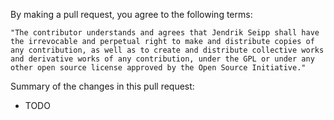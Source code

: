 By making a pull request, you agree to the following terms:

```
"The contributor understands and agrees that Jendrik Seipp shall have
the irrevocable and perpetual right to make and distribute copies of
any contribution, as well as to create and distribute collective works
and derivative works of any contribution, under the GPL or under any
other open source license approved by the Open Source Initiative."
```

Summary of the changes in this pull request:
* TODO
